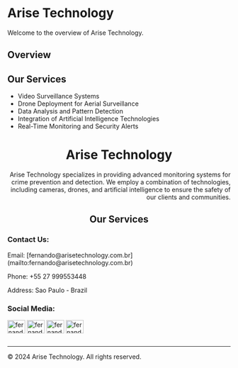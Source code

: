 # Arise Technology

Welcome to the overview of Arise Technology.

## Overview



## Our Services

- Video Surveillance Systems
- Drone Deployment for Aerial Surveillance
- Data Analysis and Pattern Detection
- Integration of Artificial Intelligence Technologies
- Real-Time Monitoring and Security Alerts



<h1 align="center">Arise Technology</h1>
<p align="right">Arise Technology specializes in providing advanced monitoring systems for crime prevention and detection. We employ a combination of technologies, including cameras, drones, and artificial intelligence to ensure the safety of our clients and communities.</p>

<h2 align="center">Our Services</h2>
<p -Video Surveillance Systems </p>
<p -Drone Deployment for Aerial Surveillance </p>
<p -Data Analysis and Pattern Detection </p>
<p -Integration of Artificial Intelligence Technologies </p>
<p -Real-Time Monitoring and Security Alerts </p>

<h3 align="left">Contact Us:</h3> 
<p> Email: [fernando@arisetechnology.com.br](mailto:fernando@arisetechnology.com.br) </p>
<p> Phone: +55 27 999553448 </p>
<p> Address: Sao Paulo - Brazil  </p>

<h3 align="left">Social Media:</h3> 
<p align="left">  
<a href="https://www.linkedin.com/company/arisetechnology" target="blank"><img align="center" src="https://raw.githubusercontent.com/rahuldkjain/github-profile-readme-generator/master/src/images/icons/Social/linked-in-alt.svg" alt="fernandocalenzani" height="30" width="40" /></a>
<a href="https://fb.com/fernandocalenzani" target="blank"><img align="center" src="https://raw.githubusercontent.com/rahuldkjain/github-profile-readme-generator/master/src/images/icons/Social/facebook.svg" alt="fernandocalenzani" height="30" width="40" /></a>
<a href="https://www.instagram.com/arise.technology/" target="blank"><img align="center" src="https://raw.githubusercontent.com/rahuldkjain/github-profile-readme-generator/master/src/images/icons/Social/instagram.svg" alt="fernandocalenzani" height="30" width="40" /></a>
<a href="https://discord.gg/fernandocalenzani" target="blank"><img align="center" src="https://raw.githubusercontent.com/rahuldkjain/github-profile-readme-generator/master/src/images/icons/Social/discord.svg" alt="fernandocalenzani" height="30" width="40" /></a>
</p>

## 
---

&copy; 2024 Arise Technology. All rights reserved.

